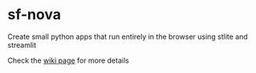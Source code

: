 # sf-nova
Create small python apps that run entirely in the browser using stlite and streamlit


Check the [wiki page](../../wiki) for more details
